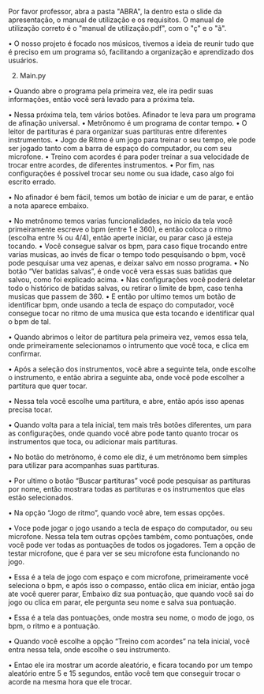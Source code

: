 Por favor professor, abra a pasta "ABRA", la dentro esta o slide da apresentação, o manual de utilização e os requisitos. O manual de utilização correto é o "manual de utilização.pdf", com o "ç" e o "ã".

•	O nosso projeto é focado nos músicos, tivemos a ideia de reunir tudo que é preciso em um programa só, facilitando a organização e aprendizado dos usuários.

2.	Main.py


 

•	Quando abre o programa pela primeira vez, ele ira pedir suas informações, então você será levado para a próxima tela. 

 

•	Nessa próxima tela, tem vários botões. Afinador te leva para um programa de afinação universal.
•	Metrônomo é um programa de contar tempo.
•	O leitor de partituras é para organizar suas partituras entre diferentes instrumentos.
•	Jogo de Ritmo é um jogo para treinar o seu tempo, ele pode ser jogado tanto com a barra de espaço do computador, ou com seu microfone.
•	Treino com acordes é para poder treinar a sua velocidade de trocar entre acordes, de diferentes instrumentos.
•	Por fim, nas configurações é possível trocar seu nome ou sua idade, caso algo foi escrito errado.

 

•	No afinador é bem fácil, temos um botão de iniciar e um de parar, e então a nota aparece embaixo.

 

•	No metrônomo temos varias funcionalidades, no inicio da tela você primeiramente escreve o bpm (entre 1 e 360), e então coloca o ritmo (escolha entre ¾ ou 4/4), então aperte iniciar, ou parar caso já esteja tocando.
•	 Você consegue salvar os bpm, para caso fique trocando entre varias musicas, ao invés de ficar o tempo todo pesquisando o bpm, você pode pesquisar uma vez apenas, e deixar salvo em nosso programa.
•	No botão “Ver batidas salvas”, é onde você vera essas suas batidas que salvou, como foi explicado acima.
•	Nas configurações você poderá deletar todo o histórico de batidas salvas, ou retirar o limite de bpm, caso tenha musicas que passem de 360.
•	E então por ultimo temos um botão de identificar bpm, onde usando a tecla de espaço do computador, você consegue tocar no ritmo de uma musica que esta tocando e identificar qual o bpm de tal.


 

•	Quando abrimos o leitor de partitura pela primeira vez, vemos essa tela, onde primeiramente selecionamos o intrumento que você toca, e clica em confirmar.


 

•	Após a seleção dos instrumentos, você abre a seguinte tela, onde escolhe o instrumento, e então abrira a seguinte aba, onde você pode escolher a partitura que quer tocar.

  

•	Nessa tela você escolhe uma partitura, e abre, então após isso apenas precisa tocar.

 

•	Quando volta para a tela inicial, tem mais três botões diferentes, um para as configurações, onde quando você abre pode tanto quanto trocar os instrumentos que toca, ou adicionar mais partituras.

•	No botão do metrônomo, é como ele diz, é um metrônomo bem simples para utilizar para acompanhas suas partituras.

•	Por ultimo o botão “Buscar partituras” você pode pesquisar as partituras por nome, então mostrara todas as partituras e os instrumentos que elas estão selecionados.

 
	
•	Na opção “Jogo de ritmo”, quando você abre, tem essas opções.

•	Voce pode jogar o jogo usando a tecla de espaço do computador, ou seu microfone. Nessa tela tem outras opções também, como pontuações, onde você pode ver todas as pontuações de todos os jogadores. Tem a opção de testar microfone, que é para ver se seu microfone esta funcionando no jogo.

 

•	Essa é a tela de jogo com espaço e com microfone, primeiramente você seleciona o bpm, e após isso o compasso, então clica em iniciar, então joga ate você querer parar, Embaixo diz sua pontuação, que quando você sai do jogo ou clica em parar, ele pergunta seu nome e salva sua pontuação.

 

•	Essa é a tela das pontuações, onde mostra seu nome, o modo de jogo, os bpm, o ritmo e a pontuação.

 

•	Quando você escolhe a opção “Treino com acordes” na tela inicial, você entra nessa tela, onde escolhe o seu instrumento.

 

•	Entao ele ira mostrar um acorde aleatório, e ficara tocando por um tempo aleatório entre 5 e 15 segundos, então você tem que conseguir trocar o acorde na mesma hora que ele trocar.
